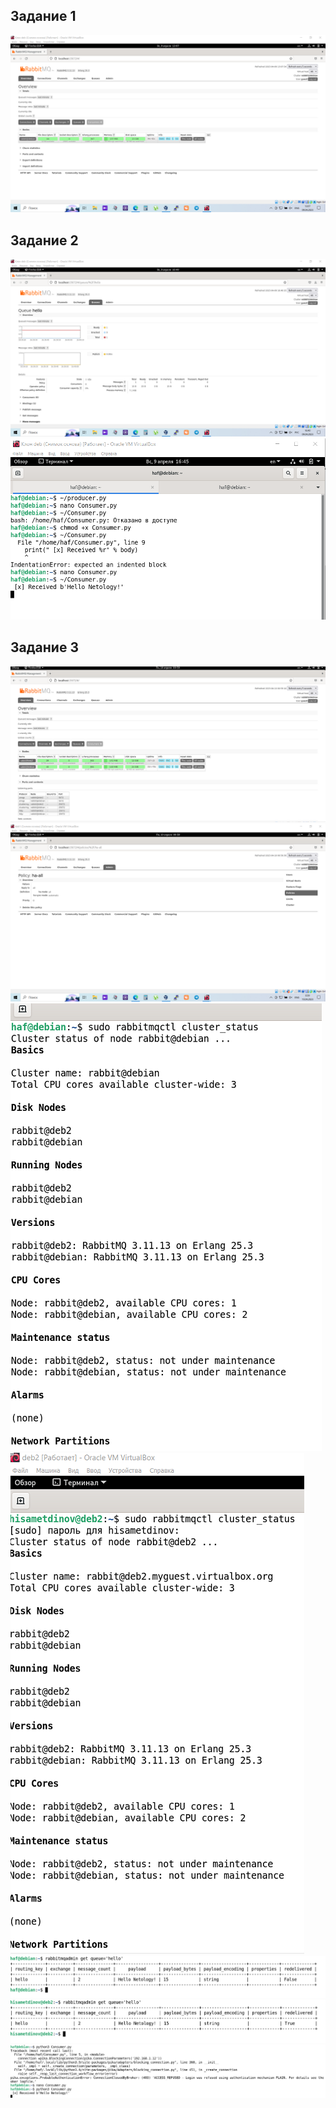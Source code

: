 ## Задание 1
<img src="https://github.com/ya-haf/RabbitMQ/blob/main/img/Rabbit1.png?raw=true">

## Задание 2
<img src="https://github.com/ya-haf/RabbitMQ/blob/main/img/producer2.png?raw=true">
<img src="https://github.com/ya-haf/RabbitMQ/blob/main/img/consumer2.png?raw=true">

## Задание 3
<img src="https://github.com/ya-haf/RabbitMQ/blob/main/img/Cluster3.png?raw=true">
<img src="https://github.com/ya-haf/RabbitMQ/blob/main/img/policy3.png?raw=true">
<img src="https://github.com/ya-haf/RabbitMQ/blob/main/img/cluster_status3.png?raw=true">
<img src="https://github.com/ya-haf/RabbitMQ/blob/main/img/cluster_status3%20(2).png?raw=true">
<img src="https://github.com/ya-haf/RabbitMQ/blob/main/img/producer3.png?raw=true">
<img src="https://github.com/ya-haf/RabbitMQ/blob/main/img/producer3%20(2).png?raw=true">
<img src="https://github.com/ya-haf/RabbitMQ/blob/main/img/last3.png?raw=true">
